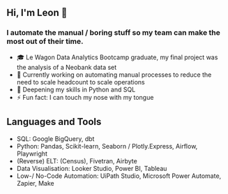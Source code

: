 ## Hi, I'm Leon 👋
### I automate the manual / boring stuff so my team can make the most out of their time.

- 🎓 Le Wagon Data Analytics Bootcamp graduate, my final project was the analysis of a Neobank data set
- 🔭 Currently working on automating manual processes to reduce the need to scale headcount to scale operations
- 🌱 Deepening my skills in Python and SQL
- ⚡ Fun fact: I can touch my nose with my tongue

## Languages and Tools

- SQL: Google BigQuery, dbt
- Python: Pandas, Scikit-learn, Seaborn / Plotly.Express, Airflow, Playwright
- (Reverse) ELT: (Census), Fivetran, Airbyte
- Data Visualisation: Looker Studio, Power BI, Tableau
- Low-/ No-Code Automation: UiPath Studio, Microsoft Power Automate, Zapier, Make
